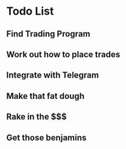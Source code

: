 # Todo List
## Find Trading Program
## Work out how to place trades
## Integrate with Telegram
## Make that fat dough
## Rake in the $$$
## Get those benjamins
